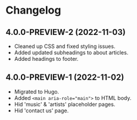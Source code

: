 # Changelog

## 4.0.0-PREVIEW-2 (2022-11-03)

- Cleaned up CSS and fixed styling issues.
- Added updated subheadings to about articles.
- Added headings to footer.

## 4.0.0-PREVIEW-1 (2022-11-02)

- Migrated to Hugo.
- Added `<main aria-role="main">` to HTML body.
- Hid 'music' & 'artists' placeholder pages.
- Hid 'contact us' page.
